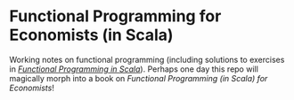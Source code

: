 # Functional Programming for Economists (in Scala)

Working notes on functional programming (including solutions to exercises in [*Functional Programming in Scala*](https://www.manning.com/books/functional-programming-in-scala)).  Perhaps one day this repo will magically morph into a book on *Functional Programming (in Scala) for Economists*! 
